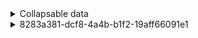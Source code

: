 
<details>
<summary>Collapsable data</summary>

## 6b4c9b13-020f-414d-95c9-45564e7dc107-data
```pdf-annot-data
entry_type: file_header 
file_uuid4: 6b4c9b13-020f-414d-95c9-45564e7dc107 
filename: /config/workspace/groq_test/out_link.pdf 
DOI: poop 
```


## c7d880f1-984f-413b-af6f-1a22abbaa385-data

[Link to md](#c7d880f1-984f-413b-af6f-1a22abbaa385-md)
```pdf-annot-data
entry_type: highlight 
annot_uuid4: c7d880f1-984f-413b-af6f-1a22abbaa385 
highlighted_text: AQP4-IgG is highly specific for NMOSD diagnosis at any titer. In contrast, caution is needed with low-titer myelin-oligodendrocyte glycoprotein-IgG (MOG-IgG), which can be encountered with other diseases. 
annotation_text: Historically some cases diagnosed AQP4 neg NMOSD with might have been MOGAD since there is a clinical overlap. However #MOGAD can have a more varying radiological apperance. 
rect: Rect(47.5974006652832, 320.12200927734375, 365.697998046875, 345.281005859375) 
```


## 7acf87e8-cfe7-4d1f-b78d-2c9ae7b6a0a9-data

[Link to md](#7acf87e8-cfe7-4d1f-b78d-2c9ae7b6a0a9-md)
```pdf-annot-data
entry_type: highlight 
annot_uuid4: 7acf87e8-cfe7-4d1f-b78d-2c9ae7b6a0a9 
highlighted_text: Similar to most autoimmune disorders, the first step of the pathophysiological cascade is represented by an unknown mechanism of loss of self-tolerance, which oc- curs in the periphery. B cells differentiate into antibody-producing plasmablasts that secrete the pathological autoantibodies that eventually enter the CNS.13,14 Antibody production and entry into the CNS may be facilitated by high levels of a proinflamma- tory cytokine called interleukin-6 (IL-6), which increases blood–brain barrier perme- ability and promotes differentiation of B cells into plasmablasts to enhance antibody-production.15 Alternatively, CNS regions free of the blood–brain barrier, such as the area postrema, may be another route of entry, especially in AQP41N- MOSD. However, intrathecal MOG-IgG production is reported in MOGAD but not AQP41NMOSD.16–20 
annotation_text: B-cells diferentiate into plasmablasts and produce andibodies. Entry to CNS probably mediated by IL-6. Intrathecal Antibody production is seen in MOGAD but nor AQP4+NMOSD. #I-S #P-PH 
rect: Rect(51.063499450683594, 418.7070007324219, 395.3659973144531, 535.343994140625) 
```


## e9506e65-e55e-4eac-97e6-a1069e4dd4e6-data

[Link to md](#e9506e65-e55e-4eac-97e6-a1069e4dd4e6-md)
```pdf-annot-data
entry_type: highlight 
annot_uuid4: e9506e65-e55e-4eac-97e6-a1069e4dd4e6 
highlighted_text: ease course, supporting a separate pathophysiology for each. There are also impor- tant differences in demographic, clinical, radiologic, and pathologic features that resulted in the need for separate criteria for MOGAD from NMOSD. This ultimately led to the publication of separate diagnostic criteria for MOGAD in 2023 to capture these patients and no longer label them as seronegative NMOSD.1 
annotation_text: However MOGAD can have a more varying radiological apperance. The diseaseas are different in pathophysiology and more. 
rect: Rect(50.529598236083984, 219.99899291992188, 395.34698486328125, 272.406005859375) 
```


## f49a1736-60f2-4660-a20b-aa5274ff3b89-data

[Link to md](#f49a1736-60f2-4660-a20b-aa5274ff3b89-md)
```pdf-annot-data
entry_type: highlight 
annot_uuid4: f49a1736-60f2-4660-a20b-aa5274ff3b89 
highlighted_text: Biomarkers of these diseases are antibodies targeting the aquaporin-4 (AQP4) wa- ter channel on the astrocyte end-feet in AQP41NMOSD3 and myelin-oligodendrocyte glycoprotein (MOG) on the outermost myelin sheath layer in MOGAD.4 
annotation_text: #AQP4 on foot of astrocyte #MOGAD on outermost layer of myelin #P-PH  
rect: Rect(53.1974983215332, 77.530029296875, 395.3529968261719, 106.21600341796875) 
```


## 34557f85-e4d0-47ce-995b-fa5e8f88f4d0-data

[Link to md](#34557f85-e4d0-47ce-995b-fa5e8f88f4d0-md)
```pdf-annot-data
entry_type: highlight 
annot_uuid4: 34557f85-e4d0-47ce-995b-fa5e8f88f4d0 
highlighted_text: reach the CNS. AQP4-IgGs bind to the water channel on astrocytes at the blood–brain barrier.3 The binding between the antibody and its target activates the classical pathway of the complement cascade, with primary damage to the astrocytes through the formation of the membrane attack complex and antibody-dependent cellular cytotoxicity.13 Meanwhile, secondary products of complement activation, such as the C5a anaphylatoxin, act as a chemoattractant for granulocytes, which are locally 
annotation_text: #I-S #P-PH 
rect: Rect(53.710601806640625, 550.177978515625, 395.36199951171875, 609.7587890625) 
```


## f246bf72-3e81-4744-b62a-9eea73b17872-data

[Link to md](#f246bf72-3e81-4744-b62a-9eea73b17872-md)
```pdf-annot-data
entry_type: highlight 
annot_uuid4: f246bf72-3e81-4744-b62a-9eea73b17872 
highlighted_text: patients with an NMOSD phenotype were negative 
annotation_text: 
rect: Rect(111.84300231933594, 151.53799438476562, 247.58200073242188, 161.05499267578125) 
```


## 5f6d1830-85d8-45e9-a9fc-e90dc2c8b97f-data

[Link to md](#5f6d1830-85d8-45e9-a9fc-e90dc2c8b97f-md)
```pdf-annot-data
entry_type: highlight 
annot_uuid4: 5f6d1830-85d8-45e9-a9fc-e90dc2c8b97f 
highlighted_text: AQP41NMOSD and MOGAD are rare disorders. The estimated annual incidence of AQP41NMOSD is 0.4 to 7.3/million people6,7; it is largely unknown in MOGAD, although a few European studies estimated it at 1.6 to 3.4/million people.8,9 AQP41N- MOSD mainly affects middle-aged women (40–60 years, 9:1 female to male ratio)6,7 with a predilection for Afro-Caribbean or Asian individuals.6,7 MOGAD incidence has a biphasic behavior, with a peak of incidence in children (reported up to 3 times higher)9 and later in young adults (20–30 years).10–12 No clear sex preference or high-risk ethnicities have been identified in MOGAD thus far. 
annotation_text: Unusual diseases. #Demographics #NMOSD Mainly in adult females (more afro and asian). #MOGAD in children or young adults. 
rect: Rect(51.796600341796875, 302.94000244140625, 395.8909912109375, 388.375) 
```


## a43b27ac-a15d-42d3-a6f7-1cbdeb3c9c2f-data

[Link to md](#a43b27ac-a15d-42d3-a6f7-1cbdeb3c9c2f-md)
```pdf-annot-data
entry_type: highlight 
annot_uuid4: a43b27ac-a15d-42d3-a6f7-1cbdeb3c9c2f 
highlighted_text: than healthy individuals.27 However, complement activation seems less effective with MOG-IgG than AQP4-IgG, possibly because most patients have bivalent binding MOG-IgG, which are known to be less effective in complement activation.28 In addition, MOG-IgGs were able to induce demyelination also by activating the neonatal Fc- receptor pathway, which enhanced the activation and tissue infiltration by T cells in an- imal models.29 The involvement of CD41 T cells represents one of the main differences with MS, where CD81 T cells are usually predominant on pathology samples.22 Cytokine profiling is similar in AQP41NMOSD and MOGAD but different to MS, showing upregulation of T helper 17-related and some T helper 1-related molecules.30 Differences and similarities in AQP41NMOSD and MOGAD pathophysiology are summarized in Table 1 and graphically shown in Fig. 1. 
annotation_text: #I-S #P-PH  
rect: Rect(34.063499450683594, 274.8210144042969, 378.27099609375, 392.343994140625) 
```


## a49ff694-a6e1-4c80-a814-13de3c521076-data

[Link to md](#a49ff694-a6e1-4c80-a814-13de3c521076-md)
```pdf-annot-data
entry_type: highlight 
annot_uuid4: a49ff694-a6e1-4c80-a814-13de3c521076 
highlighted_text: ened by eye movements, and dyschromatopsia. At disease onset, it is the most common presentation in adult MOGAD (50%–65%)14 and relatively com- mon in AQP41NMOSD (35%).31 It can occur in isolation, in association with myelitis, or in the context of acute disseminated encephalomyelitis (ADEM).1,2 In contrast to MS, bilateral simultaneous involvement of the optic nerves is com- mon in both AQP41NMOSD (17%–82%)32,33 and MOGAD (50%–84%).33,34 Vi- sual loss at nadir is usually severe with a median visual acuity of hand movement in AQP41NMOSD and between hand movements and count fingers in MOGAD.35,36 Clues suggesting a diagnosis of MOGAD may be the presence of eye pain before the onset of visual loss (often mistaken for headache, especially in children)37 and evidence of optic disc edema at fundoscopy (86%–90%)11,36 that is often moderate to severe and sometimes accompanied by peripapillary hemorrhages.36 At follow-up, recovery is usually complete or almost complete 
annotation_text: #APQ4 and #MOGAD can have bilateral #ON as opposed to #MS . MOGAD shows better #recovery than AQP4 after optic neuritis and #LETM  
rect: Rect(55.695499420166016, 473.47198486328125, 379.2349853515625, 611.7996826171875) 
```


## 1481cbd7-4fcd-4cd9-addb-b0d5a3963c91-data

[Link to md](#1481cbd7-4fcd-4cd9-addb-b0d5a3963c91-md)
```pdf-annot-data
entry_type: highlight 
annot_uuid4: 1481cbd7-4fcd-4cd9-addb-b0d5a3963c91 
highlighted_text: According to the most recent hypothesis, in the CNS the binding between MOG-IgG and myelin may lead to increased local production of IL-6 and B-cell activating factor (BAFF), with recruitment of CD41 T cells and macrophages that will ultimately damage neurons and oligodendrocytes.14 Complement may also contribute to MOGAD patho- physiology, as supported by preclinical models,25 evidence of complement deposition with antibody-dependent cellular phagocytosis on pathology samples22,23,26 and higher activation of both the classic and alternative complement pathways in patients than healthy individuals.27 However, complement activation seems less effective with 
annotation_text: #I-S #P-PH  
rect: Rect(32.529598236083984, 198.114990234375, 377.8429870605469, 283.406005859375) 
```


## 439f39f2-1213-43cd-b1ea-4f0a08c9ed9a-data

[Link to md](#439f39f2-1213-43cd-b1ea-4f0a08c9ed9a-md)
```pdf-annot-data
entry_type: highlight 
annot_uuid4: 439f39f2-1213-43cd-b1ea-4f0a08c9ed9a 
highlighted_text: Table 1 Differences and similarities in AQP4DNMOSD and MOGAD pathophysiology 
annotation_text: #table-title #I-S #P-PH  
rect: Rect(60.364498138427734, 57.5159912109375, 334.35198974609375, 75.15997314453125) 
```


## 8283a381-dcf8-4a4b-b1f2-19aff66091e1-data

[Link to md](#8283a381-dcf8-4a4b-b1f2-19aff66091e1-md)
```pdf-annot-data
entry_type: rectangle 
annot_uuid4: 8283a381-dcf8-4a4b-b1f2-19aff66091e1 
img_filename: out_link-img1.jpeg 
annotation_text: Table 1 Differences and similarities in AQP4DNMOSD and MOGAD pathophysiology #table-sq #I-S #P-PH 
highlighted_text: Table 1 Differences and similarities in AQP4DNMOSD and MOGAD pathophysiology AQP4DNMOSD MOGAD Targets Antigen AQP4 MOG Cell Astrocyte Oligodendrocyte Site of antibody production Periphery Yes Yes CNS No Yes Cytokines IL-6 Yes Yes IL-10 Yes Yes IL-17a Yes Yes G-CSF Yes Yes TNF-alfa Yes Yes BAFF/APRIL Yes Yes Effectors of damage Complement Yes Yes, but less prominent Cell infiltrates Granulocytes CD41T cells, macrophages/microglia Outcomes Neuronal loss Yes Yes, but less severe Astrocytic damage Yes No Oligodendrocyte damage Not prominent Yes Demyelination Yes Yes Damage Biomarkers Neurofilament light chain High (during attacks) High (during attacks) GFAP High Normal Myelin basic protein Normal High Abbreviations: APRIL, a proliferation-inducing ligand; AQP4, aquaporin-4; AQP41NMOSD, aquaporin-4-IgG positive neuromyelitis optica spectrum disorder; BAFF, B-cell activating factor; CD4, cluster of differentiation 4; G-CSF, granulocytes colony-stimulating factor; GFAP, glial fibrillary acidic protein; IL, interleukin; MOG, myelin oligodendrocyte glycoprotein; MOGAD, myelin oligo- dendrocyte glycoprotein antibody-associated disease; TNF-alfa, tumor necrosis factor-alfa. 
rect: Rect(50.47809982299805, 49.9530029296875, 405.6969909667969, 470.07598876953125) 
```


## 0be44945-06e3-4e59-9129-57e7043a5b36-data

[Link to md](#0be44945-06e3-4e59-9129-57e7043a5b36-md)
```pdf-annot-data
entry_type: highlight 
annot_uuid4: 0be44945-06e3-4e59-9129-57e7043a5b36 
highlighted_text: Yes, but less prominent 
annotation_text: Both classic and alternative pathway are triggered in MOGAD including Neonatal Fc but activation is less effective because of double binding antibodies #I-S #P-PH 
rect: Rect(258.9960021972656, 261.6400146484375, 344.4800109863281, 269.9049987792969) 
```


## fdb650ce-e406-4dd6-83fa-18d036ed6573-data

[Link to md](#fdb650ce-e406-4dd6-83fa-18d036ed6573-md)
```pdf-annot-data
entry_type: highlight 
annot_uuid4: fdb650ce-e406-4dd6-83fa-18d036ed6573 
highlighted_text: Fig. 1. AQP4DNMOSD and MOGAD pathogenesis. AQP41NMOSD: 1. IL-6 promotes the dif- ferentiation of B cells into AQP4-IgG secreting plasmablasts; 2. AQP4-IgGs reach the blood stream and cross the blood–brain barrier; 3. AQP4-IgGs bind to AQP4 on astrocytes and acti- vate the complement cascade through the classical pathway leading to astrocyte damage; 4. The release of anaphylatoxins after complement activation recruit granulocytes, which will ultimately damage neurons and eventually, although not primarily, oligodendrocytes (5). MOGAD: 1. IL-6 promotes the differentiation of B cells into MOG-IgG secreting plasmablasts; 2. MOG-IgGs reach the blood stream and cross the blood–brain barrier but recent evidence suggest they might also be produced intrathecally; 3. MOG-IgGs bind to MOG on oligoden- drocytes and activate the complement cascade through the classical pathway leading to oly- godendrocyte damage; 4. Local inflammation recruits T cells and monocytes/macrophages; and 5. MOG-IgGs recycling in the blood stream seems to contribute to the persistence of the mechanism of damage. Figure created with Biorender.com. Abbreviations: AQP4, 
annotation_text: Figure 1 pathogenesis of AQP4 NMOSD and MOGAD #Gobitar #P-PH #MOGAD #AQP4  #Figure-title #Figure-text #I-S  
rect: Rect(35.65620040893555, 270.1719970703125, 377.77099609375, 396.17901611328125) 
```


## 3a0f4040-7d54-448e-8209-183d622b5c5a-data

[Link to md](#3a0f4040-7d54-448e-8209-183d622b5c5a-md)
```pdf-annot-data
entry_type: rectangle 
annot_uuid4: 3a0f4040-7d54-448e-8209-183d622b5c5a 
img_filename: out_link-img2.jpeg 
annotation_text: Figure 1 #Figure-sq #I-S #P-PH  
highlighted_text: Fig. 1. AQP4DNMOSD and MOGAD pathogenesis. AQP41NMOSD: 1. IL-6 promotes the dif- ferentiation of B cells into AQP4-IgG secreting plasmablasts; 2. AQP4-IgGs reach the blood stream and cross the blood–brain barrier; 3. AQP4-IgGs bind to AQP4 on astrocytes and acti- vate the complement cascade through the classical pathway leading to astrocyte damage; 4. The release of anaphylatoxins after complement activation recruit granulocytes, which will ultimately damage neurons and eventually, although not primarily, oligodendrocytes (5). MOGAD: 1. IL-6 promotes the differentiation of B cells into MOG-IgG secreting plasmablasts; 2. MOG-IgGs reach the blood stream and cross the blood–brain barrier but recent evidence suggest they might also be produced intrathecally; 3. MOG-IgGs bind to MOG on oligoden- drocytes and activate the complement cascade through the classical pathway leading to oly- godendrocyte damage; 4. Local inflammation recruits T cells and monocytes/macrophages; and 5. MOG-IgGs recycling in the blood stream seems to contribute to the persistence of the mechanism of damage. Figure created with Biorender.com. Abbreviations: AQP4, aquaporin-4; AQP41NMOSD, aquaporin-4-IgG positive neuromyelitis optica spectrum disor- der; IL-6, interleukin-6; MOG, myelin oligodendrocyte glycoprotein; MOGAD, myelin oligo- dendrocyte glycoprotein antibody-associated disease. 
rect: Rect(36.813899993896484, 49.69000244140625, 381.5220031738281, 429.87200927734375) 
```


## c9fc3442-853e-4c07-9d05-d5c9e4c1186e-data

[Link to md](#c9fc3442-853e-4c07-9d05-d5c9e4c1186e-md)
```pdf-annot-data
entry_type: highlight 
annot_uuid4: c9fc3442-853e-4c07-9d05-d5c9e4c1186e 
highlighted_text: AQP41NMOSD, the area postrema syndrome, characterized by intractable vomiting or hiccups for days to several weeks, is the most frequent manifestation of brainstem involvement (16%–60% of patients).1,44 It is usually associated with 
annotation_text: 
rect: Rect(73.57759857177734, 115.90997314453125, 395.2969970703125, 144.61300659179688) 
```


## 2e718951-67c5-4e33-8e4d-567e27f51e0e-data

[Link to md](#2e718951-67c5-4e33-8e4d-567e27f51e0e-md)
```pdf-annot-data
entry_type: highlight 
annot_uuid4: 2e718951-67c5-4e33-8e4d-567e27f51e0e 
highlighted_text: sented by ataxia (45%) or diplopia (26%).44 Attacks of isolated facial numbness and diplopia and trigeminal neuralgia are all much more common in MS than AQP41NMOSD or MOGAD. 
annotation_text: 
rect: Rect(73.52629852294922, 181.67401123046875, 395.3479919433594, 210.5150146484375) 
```


## 6b089e66-5872-4d4c-ae4b-8f2da498631b-data

[Link to md](#6b089e66-5872-4d4c-ae4b-8f2da498631b-md)
```pdf-annot-data
entry_type: highlight 
annot_uuid4: 6b089e66-5872-4d4c-ae4b-8f2da498631b 
highlighted_text: vere in both AQP41NMOSD and MOGAD. In both cases long-segments of inflammation (ie, T2-hyperintensity or gadolinium enhancement involving more than half the distance from the orbit to the chiasm) are common.1,2,57 However, 
annotation_text: Long-segment bilateral optic neurits #ddx-MOGAD-NMO-MS 
rect: Rect(73.57849884033203, 583.0588989257812, 395.3590087890625, 611.7619018554688) 
```


## e81cfc9e-0e4d-4063-be13-6b90a9000707-data

[Link to md](#e81cfc9e-0e4d-4063-be13-6b90a9000707-md)
```pdf-annot-data
entry_type: highlight 
annot_uuid4: e81cfc9e-0e4d-4063-be13-6b90a9000707 
highlighted_text: Finally, patients with MOGAD may present with cerebral cortical encephalitis, a recently described phenotype characterized by clinical manifestations (ie, head- ache [79%], seizures [68%], encephalopathy [63%], and fever [42%])54 and typical T2-FLAIR cortical hyperintensity with corresponding leptomeningeal or cortical gadolinium enhancement.54,55 It is observed in almost 7% of all patients but is more common in children (13.5%) than in adults (3.6%).54 Cerebral cortical encephalitis often precedes other short-term MOGAD attacks. Radiological ab- normalities resolve in more than 90% of patients54 and can occasionally improve without acute immunotherapy.56 Major MRI Features 
annotation_text: 14% of children and 4% of adults show #FLAMES, cerebral cortical encephalitis, #ddx-MOGAD-NMO-MS for PRES. Causing siezures, headache and fever Leptomeningeal enhancement 
rect: Rect(53.11709976196289, 389.9070129394531, 395.36199951171875, 503.406005859375) 
```


## 814700fa-dd1c-4648-a7e6-720c93baf804-data

[Link to md](#814700fa-dd1c-4648-a7e6-720c93baf804-md)
```pdf-annot-data
entry_type: highlight 
annot_uuid4: 814700fa-dd1c-4648-a7e6-720c93baf804 
highlighted_text: In MOGAD, ADEM represents the most common presenting manifestation in pediatric patients (20%–60%), especially in those aged younger than 12 years.2,14 It is defined by the concomitant presence of polyfocal CNS symptoms, unex- plained encephalopathy, and large poorly demarcated lesions in the gray and white matter at MRI.50 Severe encephalopathy or status epilepticus can lead to inability to protect the airway and the need for mechanical ventilation.41 Despite the potential severity of the acute phase, recovery is usually good although def- icits in cognition have been reported.51–53 
annotation_text: In #MOGAD #ADEM in white and grey matter is the most common manifestation especially in younger patients. #Recovery is usually good with exceptions 
rect: Rect(70.67630004882812, 302.2030029296875, 395.90301513671875, 385.70599365234375) 
```


## 2a801a37-5aa4-4f79-bc6d-1e9083d0380d-data

[Link to md](#2a801a37-5aa4-4f79-bc6d-1e9083d0380d-md)
```pdf-annot-data
entry_type: highlight 
annot_uuid4: 2a801a37-5aa4-4f79-bc6d-1e9083d0380d 
highlighted_text: Approximately 3% of patients with AQP41NMOSD may present with symptoms of diencephalic involvement (eg, narcolepsy, inappropriate antidiuretic hormone secretion syndrome, hyperphagia, thermic homeostasis dysregulation, and dysfunction of the hypothalamus–hypophysis axis).46,47 Other cerebral manifes- tations, including encephalopathy, ADEM, posterior-reversible encephalopathy, and seizures have been reported as well but are rare.48,49 
annotation_text: #AQP4 #Klinik very seldom show diencephalic or hypothalamic pituitary axis symptoms are rare (3%). Kramper, encefalopathy are rare.  
rect: Rect(70.6614990234375, 236.43899536132812, 395.3760070800781, 298.06201171875) 
```


## ab652870-db42-4102-99b3-40997d8e93b7-data

[Link to md](#ab652870-db42-4102-99b3-40997d8e93b7-md)
```pdf-annot-data
entry_type: highlight 
annot_uuid4: ab652870-db42-4102-99b3-40997d8e93b7 
highlighted_text: spinal cord lesion.45 In MOGAD, brainstem or cerebellar symptoms usually occur in the context of polyfocal cerebral involvement or ADEM, and are mainly repre- sented by ataxia (45%) or diplopia (26%).44 Attacks of isolated facial numbness 
annotation_text: 
rect: Rect(73.26969909667969, 159.7340087890625, 395.3479919433594, 188.4739990234375) 
```


## 36f9c355-2d63-4a25-bd31-54c8631ad338-data

[Link to md](#36f9c355-2d63-4a25-bd31-54c8631ad338-md)
```pdf-annot-data
entry_type: highlight 
annot_uuid4: 36f9c355-2d63-4a25-bd31-54c8631ad338 
highlighted_text: frequently with MOGAD optic neuritis.58 Enhancement of the optic nerve sheath (perioptic enhancement/optic perineuritis) and extension to the orbital fat can also be observed in 50% of MOGAD-related optic neuritis36 and may help discriminate from MS.59 In both disorders asymptomatic enhancement may be 
annotation_text: #ddx-MOGAD-NMO-MS 
rect: Rect(55.70949935913086, 110.4110107421875, 377.7650146484375, 150.09100341796875) 
```


## b302ec9d-07ea-4c03-8baf-9621994aa047-data

[Link to md](#b302ec9d-07ea-4c03-8baf-9621994aa047-md)
```pdf-annot-data
entry_type: highlight 
annot_uuid4: b302ec9d-07ea-4c03-8baf-9621994aa047 
highlighted_text: Approximately 85% of patients with AQP41NMOSD and 70% of patients with MOGAD with acute myelitis demonstrate longitudinally extensive spinal cord T2-lesions,39 which by definition extend over at least 3 vertebral segments on 
annotation_text: longitudinaly extensive >3 vertebra in 85% AQP4 och 70% MOGAD #LETM 
rect: Rect(53.529598236083984, 241.93899536132812, 377.76800537109375, 272.406005859375) 
```


## d8984d0f-812e-4c3b-890e-b8a57e5ac821-data

[Link to md](#d8984d0f-812e-4c3b-890e-b8a57e5ac821-md)
```pdf-annot-data
entry_type: highlight 
annot_uuid4: d8984d0f-812e-4c3b-890e-b8a57e5ac821 
highlighted_text: times with optic nerve head swelling visible on MRI)2 and are commonly posteri- orly located involving the chiasm and the optic tracts in AQP41NMOSD.1,33 
annotation_text: #ddx-MOGAD-NMO-MS  
rect: Rect(56.00210189819336, 66.5880126953125, 377.7619934082031, 84.29302978515625) 
```


## 1b454f04-e84f-465d-9874-f16ef7ba5c73-data

[Link to md](#1b454f04-e84f-465d-9874-f16ef7ba5c73-md)
```pdf-annot-data
entry_type: highlight 
annot_uuid4: 1b454f04-e84f-465d-9874-f16ef7ba5c73 
highlighted_text: the anterior portion of the optic nerves in MOGAD (some- 
annotation_text: 
rect: Rect(161.22300720214844, 52.89202880859375, 348.7090148925781, 62.40997314453125) 
```


## 96c9b244-ce51-4205-b543-915be6f0cda0-data

[Link to md](#96c9b244-ce51-4205-b543-915be6f0cda0-md)
```pdf-annot-data
entry_type: highlight 
annot_uuid4: 96c9b244-ce51-4205-b543-915be6f0cda0 
highlighted_text: mation.60,61 Chronic atrophy of the optic nerve or optic disc occurs in 12% to 83% of AQP41NMOSD,57,62 and can be clinically observed in MOGAD. Exam- 
annotation_text: 
rect: Rect(56.00279998779297, 176.17498779296875, 377.7340087890625, 193.8800048828125) 
```


## b63eccc8-7093-4b80-ba6e-e09c8f599e0b-data

[Link to md](#b63eccc8-7093-4b80-ba6e-e09c8f599e0b-md)
```pdf-annot-data
entry_type: highlight 
annot_uuid4: b63eccc8-7093-4b80-ba6e-e09c8f599e0b 
highlighted_text: discriminate from MS.59 In both disorders asymptomatic enhancement may be observed at the site of prior optic neuritis in approximately 20% of patients, 
annotation_text: #residual #Gd #MOGAD #NMO #ON 
rect: Rect(56.00239944458008, 140.54000854492188, 378.9590148925781, 161.05499267578125) 
```


## 1b0e1eec-49a2-4eea-8621-af8f985ba8bd-data

[Link to md](#1b0e1eec-49a2-4eea-8621-af8f985ba8bd-md)
```pdf-annot-data
entry_type: highlight 
annot_uuid4: 1b0e1eec-49a2-4eea-8621-af8f985ba8bd 
highlighted_text: sagittal T2-weighted images.2,46 By contrast, longitudinally-extensive lesions in MS myelitis occur in less than 1%, although occasionally coalescence of multiple short lesions can artifactually appear longitudinally-extensive, and hazy longitu- dinally-extensive T2-hyperintensity can be sometimes encountered in chronic MS .64 T2-lesions are more likely to be solitary in AQP41NMOSD and multiple MOGAD.39 
annotation_text: ovanligt med #LETM hos MS även om lesioner kan konfluera eller utsträckta signalförändringar kan ses #ddx-MOGAD-NMO-MS 
rect: Rect(71.79660034179688, 396.3699951171875, 395.3630065917969, 448.375) 
```


## 7748b7bc-ce2c-454a-9236-8431ef5a2472-data

[Link to md](#7748b7bc-ce2c-454a-9236-8431ef5a2472-md)
```pdf-annot-data
entry_type: highlight 
annot_uuid4: 7748b7bc-ce2c-454a-9236-8431ef5a2472 
highlighted_text: fashion (H-sign) is more frequent in MOGAD than AQP41NMOSD.39 Marked central canal T2-hyperintensity may occur with AQP41NMOSD and MOGAD but is rare in MS and this signal change usually resolves in follow-up.70 It may reflect a potential 
annotation_text: Centralkanalen kan vidgas eller visa signalförändringar i MOGAD och AQP4 men inte MS #ddx-MOGAD-NMO-MS #LETM 
rect: Rect(51.796600341796875, 544.3389892578125, 395.364990234375, 574.375) 
```


## 3260db16-4317-4344-80e4-cdfc016ffd82-data

[Link to md](#3260db16-4317-4344-80e4-cdfc016ffd82-md)
```pdf-annot-data
entry_type: highlight 
annot_uuid4: 3260db16-4317-4344-80e4-cdfc016ffd82 
highlighted_text: MS .64 T2-lesions are more likely to be solitary in AQP41NMOSD and multiple in MOGAD.39 Acute gadolinium enhancement (elongated ring-like, patchy) is almost invariably present in AQP41NMOSD but less frequent and more faint in MOGAD39,65,66; leptomeningeal enhancement can be observed in both dis- eases.65,67 To note, around 10% of acute myelitis in MOGAD initially have a normal MRI, which will usually reveal spinal cord abnormalities after a median delay of 6 days.68 
annotation_text: AQP4 myelit oftare multifokal, oftare och tydligare kontrastuppladdande än MOGAD. Båda kan ha leptomeningeal uppladdning. Myelit hos MOGAD kan dyka upp med delay. #ddx-MOGAD-NMO-MS #LETM 
rect: Rect(71.52960205078125, 440.1940002441406, 395.364013671875, 514.406005859375) 
```


## 3f2a7e31-e379-43a2-b844-4cd35de693d6-data

[Link to md](#3f2a7e31-e379-43a2-b844-4cd35de693d6-md)
```pdf-annot-data
entry_type: highlight 
annot_uuid4: 3f2a7e31-e379-43a2-b844-4cd35de693d6 
highlighted_text: matter,2,69 although T2-hyperintensity restricted to the gray matter in an H-shaped fashion (H-sign) is more frequent in MOGAD than AQP41NMOSD.39 Marked central 
annotation_text: Både AQP4 och MOGAD har ofta centrala lesioner men att det håller sig till grå eller är H-format är vanligare i MOGAD #LETM #Pattern #ddx-MOGAD-NMO-MS 
rect: Rect(50.796600341796875, 533.3399658203125, 395.2900085449219, 552.375) 
```


## fb0dd0ce-c7fb-4021-9739-d3db6e307ff3-data

[Link to md](#fb0dd0ce-c7fb-4021-9739-d3db6e307ff3-md)
```pdf-annot-data
entry_type: highlight 
annot_uuid4: fb0dd0ce-c7fb-4021-9739-d3db6e307ff3 
highlighted_text: Fig. 3. Optic neuritis in patients with MOGAD, AQP4DNMOSD, and MS. 
annotation_text: #Figure-title Figure 3 
rect: Rect(53.25149917602539, 266.9490051269531, 335.9389953613281, 275.7640075683594) 
```


## 8ff693ee-6cf5-4538-879f-1bcd98c71f51-data

[Link to md](#8ff693ee-6cf5-4538-879f-1bcd98c71f51-md)
```pdf-annot-data
entry_type: rectangle 
annot_uuid4: 8ff693ee-6cf5-4538-879f-1bcd98c71f51 
img_filename: out_link-img3.jpeg 
annotation_text: Fig. 3. Optic neuritis in patients with MOGAD, AQP4, and MS. #ddx-MOGAD-NMO-MS #Figure-sq 
highlighted_text: Fig. 3. Optic neuritis in patients with MOGAD, AQP4DNMOSD, and MS. Top row shows schematic representation of the optic nerve during the acute phase, while follow-up imag- ing is displayed in the bottom row. All images are shown in axial view. MOGAD: Bilateral anterior optic neuritis with accompanying optic disc edema extending more than 50% of optic nerve length bilaterally with optic nerve sheaths and perioptic fat involvement (A) and minimal residual optic nerve atrophy (B). AQP41NMOSD: Bilateral optic neuritis involving the chiasm (C) with residual atrophy (D). MS: Unilateral short right optic neuritis (E) with residual focal atrophy (F). (Used with permission of Mayo Foundation for Medical Education and Research, all rights reserved.) Abbreviations: AQP41NMOSD, aquaporin-4- IgG positive neuromyelitis optica spectrum disorder; Gd, postcontrast T1-weighted images; MOGAD, myelin oligodendrocyte glycoprotein antibody-associated disease; MS, multiple sclerosis. 
rect: Rect(47.58760070800781, 44.96002197265625, 409.3760070800781, 387.5660095214844) 
```


## 61f426e4-68e5-45fb-a4f0-a8b57144aa51-data

[Link to md](#61f426e4-68e5-45fb-a4f0-a8b57144aa51-md)
```pdf-annot-data
entry_type: highlight 
annot_uuid4: 61f426e4-68e5-45fb-a4f0-a8b57144aa51 
highlighted_text: Other than the ependymal enhancement, also cloud-like, nodular, and leptomenin- geal enhancement were considered typical of AQP41NMOSD. However, more recent investigations suggest that cloud-like and nodular enhancement may be encountered with a similar frequency also in MOGAD and MS,78,81 whereas the leptomeningeal enhancement is much more common in MOGAD (46% of cerebral attacks) and can actually help discriminate from AQP41NMOSD (7%) and MS (4%).78 Persistent enhancement over 3 months is rare in all these disorders.78 
annotation_text: #cloud like and #nodular uppladdning ses i alla tre. Leptomeningeal enhancement vanligare i MOGAD 46% vs 7% i AQP4 och 4% i mS #REF #study (vilket uppladdningsmönster menar de?) e det foci? #GD  
rect: Rect(34.063499450683594, 504.93701171875, 377.77398681640625, 577.3438110351562) 
```


## 8ee86e38-49e1-4d25-bebe-7e2a109a5297-data

[Link to md](#8ee86e38-49e1-4d25-bebe-7e2a109a5297-md)
```pdf-annot-data
entry_type: highlight 
annot_uuid4: 8ee86e38-49e1-4d25-bebe-7e2a109a5297 
highlighted_text: The severity of chronic atrophy is proportional to the number of myelitis in AQP41N- MOSD and MOGAD,74 is mainly lesional rather than diffuse, and long segments of at- rophy can be a clue to AQP41NMOSD diagnosis.38,69 
annotation_text: Vanligare i AQP4 eller ses även i MOGAD frekvent? 
rect: Rect(33.796600341796875, 88.52801513671875, 377.78900146484375, 118.375) 
```


## 5501f692-795f-439b-92c2-be8492feed60-data

[Link to md](#5501f692-795f-439b-92c2-be8492feed60-md)
```pdf-annot-data
entry_type: highlight 
annot_uuid4: 5501f692-795f-439b-92c2-be8492feed60 
highlighted_text: Brain imaging: Brain lesions are observed in up to 80% of patients with AQP41N- MOSD.75 MRI findings have been extensively analyzed and classified in 2015, with the definition of typical and nonspecific lesions.46 Typical lesions are usually observed at periependymal level,46 following regions of high AQP4 expression.76 Among them, periependymal lesions along the lateral ventricles are the most common (12%– 40%),46 especially in the course of cerebral attacks.77 Corresponding pencil-thin linear ependymal enhancement is typical of AQP41NMOSD and is neither found in MOGAD nor found in MS.78 
annotation_text: signalförändringar nära ependym (vanligast vid sidoventriklar) är typiskt för NMOSD.  ptencil thin periependymal linjär uppladdning ses bara på #AQP4 #pattern #Gd #ddx-MOGAD-NMO-MS 
rect: Rect(34.063499450683594, 143.29299926757812, 377.7969970703125, 226.343994140625) 
```


## eb5951af-46e7-4477-ab4c-53873b0b42e6-data

[Link to md](#eb5951af-46e7-4477-ab4c-53873b0b42e6-md)
```pdf-annot-data
entry_type: highlight 
annot_uuid4: eb5951af-46e7-4477-ab4c-53873b0b42e6 
highlighted_text: During the acute phase, lesions may demonstrate typical patterns of heterogeneous appearance (marbled pattern) or homogeneous involvement of the splenium (arch bridge pattern), which may help diagnosis.46 Of note, callosal lesions can also be 
annotation_text: marbled pattern (inhomogen lesion), arch bridge pattern (splenium) #study typiska utseenden för #AQP4 #pattern 
rect: Rect(32.529598236083984, 230.99700927734375, 377.7380065917969, 261.406005859375) 
```


## 660b770d-a531-47bf-844b-a605949e51cf-data

[Link to md](#660b770d-a531-47bf-844b-a605949e51cf-md)
```pdf-annot-data
entry_type: highlight 
annot_uuid4: 660b770d-a531-47bf-844b-a605949e51cf 
highlighted_text: observed in patients with MOGAD at a similar frequency but their size rarely exceeds 2.5 cm (11%) and the extracallosal brain involvement is common (55%).77 Callosal le- 
annotation_text: #MOGAD kan också ha splenum lesioner men de är oftast <2.5cm #pattern 
rect: Rect(33.529598236083984, 263.8789978027344, 377.760009765625, 283.406005859375) 
```


## 5d6dc5f2-a3b2-4bdb-985b-3313d4a2fbf7-data

[Link to md](#5d6dc5f2-a3b2-4bdb-985b-3313d4a2fbf7-md)
```pdf-annot-data
entry_type: highlight 
annot_uuid4: 5d6dc5f2-a3b2-4bdb-985b-3313d4a2fbf7 
highlighted_text: of the midbrain) that may be asymptomatic. Diencephalic lesions favor AQP41N- MOSD over MS, although rarely encountered (6% of patients with AQP41NMOSD).75 
annotation_text: Diencefaliska lesioner sägs här tala för AQP4 men de ses ju även på MS (thalamiska lesioner på 7t) #central-grey #BG #ddx-MOGAD-NMO-MS #Jack-Handey 
rect: Rect(33.796600341796875, 351.5260009765625, 381.2030029296875, 370.375) 
```


## 3523542a-2fc1-4573-ae89-716636c8e76b-data

[Link to md](#3523542a-2fc1-4573-ae89-716636c8e76b-md)
```pdf-annot-data
entry_type: highlight 
annot_uuid4: 3523542a-2fc1-4573-ae89-716636c8e76b 
highlighted_text: are also relatively frequent (7%–46% of patients with AQP41NMOSD), and those in the dorsal medulla can involve the area postrema causing the hallmark clinical syn- drome with intractable nausea, vomiting and hiccups.46 Other brain lesions considered 
annotation_text: akvedukt, 4e ventrikel, area postrema #pattern #AQP4 
rect: Rect(33.796600341796875, 384.4079895019531, 377.7929992675781, 414.375) 
```


## 10eae14a-8512-4cd6-9669-9da7a121524a-data

[Link to md](#10eae14a-8512-4cd6-9669-9da7a121524a-md)
```pdf-annot-data
entry_type: highlight 
annot_uuid4: 10eae14a-8512-4cd6-9669-9da7a121524a 
highlighted_text: the evidence of spinal cord lesions with areas of T2-hyperintensity at least equal to the cerebrospinal fluid (brighter spotty lesions), which tend to be more extensive than just an enlarged central canal and are more common in AQP41NMOSD.71–73 
annotation_text: AQP4 myelit kan ha t2 signal som är lika eller högre än CSF #ddx-MOGAD-NMO-MS #LETM 
rect: Rect(33.796600341796875, 55.64599609375, 377.7510070800781, 75.375) 
```


## 9bd3b9f7-380d-4601-bd58-9198a90f0ddb-data

[Link to md](#9bd3b9f7-380d-4601-bd58-9198a90f0ddb-md)
```pdf-annot-data
entry_type: highlight 
annot_uuid4: 9bd3b9f7-380d-4601-bd58-9198a90f0ddb 
highlighted_text: and large hemispheric lesions in the white matter (ie, with maximum transverse diam- eter of >3 cm, often spindle-like or with a radial shape). Similar lesions have also been reported in patients with MOGAD.80 Tumefactive lesions ( 2 cm) are more frequent in MOGAD than AQP41NMOSD (22% vs 5%).81 
annotation_text: #AQP4 (har även setts i MOGAD) kan ha stora radierande signalförändringar i vit substans. #spilled-ink medan tumefaktiva (>2cm) lesioner är vanligare på MOGAD överlag #pattern #ddx-MOGAD-NMO-MS 
rect: Rect(33.529598236083984, 428.23199462890625, 377.7919921875, 469.406005859375) 
```


## fb551fe8-86a5-4de3-811c-b5c3effdfa2a-data

[Link to md](#fb551fe8-86a5-4de3-811c-b5c3effdfa2a-md)
```pdf-annot-data
entry_type: highlight 
annot_uuid4: fb551fe8-86a5-4de3-811c-b5c3effdfa2a 
highlighted_text: Brain lesions in this disease are usually poorly demarcated (fluffy),84 in line with what is observed in patients with ADEM,50 of which conversely 50% test positive for MOG- IgG.85 Transient faint T1-hypointensity can occur in the acute phase of MOGAD but MS.81 
annotation_text: Fluffighet ses i MOGAD lesioner liksom i ADEM. 50% av #ADEM är #MOGAD #pattern #fluffy 
rect: Rect(33.796600341796875, 119.32501220703125, 377.7829895019531, 151.375) 
```


## af4eb90e-64e5-415d-9f36-ae4ab999ddd9-data

[Link to md](#af4eb90e-64e5-415d-9f36-ae4ab999ddd9-md)
```pdf-annot-data
entry_type: highlight 
annot_uuid4: af4eb90e-64e5-415d-9f36-ae4ab999ddd9 
highlighted_text: the peripheral white matter (I, axial view). showing a ring-pattern of enhancement 
annotation_text: ring mönster kan ses även i #MS #S-chord #pattern  
rect: Rect(168.06399536132812, 543.656005859375, 333.9360046386719, 555.3438110351562) 
```


## 141c1a0f-f97f-403f-907b-110623373b22-data

[Link to md](#141c1a0f-f97f-403f-907b-110623373b22-md)
```pdf-annot-data
entry_type: highlight 
annot_uuid4: 141c1a0f-f97f-403f-907b-110623373b22 
highlighted_text: After the acute event, brain T2-lesion resolution is very common in MOGAD (60%– 79%),2,81,92–94 can occasionally be observed in AQP41NMOSD (14%–27%),44,81,93,95 and is very rare in MS (0%–17%).44,81,92,93 Similar findings are observed in the spinal 
annotation_text: lesioner kan gå tillbaka, vanligare i MOGAD än MS #lesion-resolution #ref #study #repair 
rect: Rect(33.529598236083984, 358.66900634765625, 381.4700012207031, 378.406005859375) 
```


## 97777371-e236-4c90-873b-127769f84053-data

[Link to md](#97777371-e236-4c90-873b-127769f84053-md)
```pdf-annot-data
entry_type: highlight 
annot_uuid4: 97777371-e236-4c90-873b-127769f84053 
highlighted_text: and, rarely, leukodystrophy-like patterns.63,82,83 Among all these locations, lesions in the deep gray matter63,82 and large lesions in the middle cerebellar peduncles44 are the most characteristic and more common in MOGAD than in AQP41NMOSD. Diffuse 
annotation_text: bla #ADEM liknande mönster är vanliga vid #MOGAD men det finns en stor variation. Även kortikala, subkortikala och juxtakortikala lesioner ses i MOGAD #kortikal 
rect: Rect(33.330501556396484, 66.5880126953125, 377.7380065917969, 95.31201171875) 
```


## 3ff4d1a7-c75f-4300-9dee-d7d6afef9f89-data

[Link to md](#3ff4d1a7-c75f-4300-9dee-d7d6afef9f89-md)
```pdf-annot-data
entry_type: highlight 
annot_uuid4: 3ff4d1a7-c75f-4300-9dee-d7d6afef9f89 
highlighted_text: the most characteristic and more common in MOGAD than in AQP41NMOSD. Diffuse involvement of the pons and/or adjacent to the fourth ventricle (anterior location) may also favor MOGAD over AQP41NMOSD, although not confirmed in all studies.44,82 (fluffy),84 
annotation_text: Även #MOGAD kan visa lesioner i pons eller vid 4e ventrikel #patterm #BS #4e 
rect: Rect(33.796600341796875, 88.52801513671875, 377.77801513671875, 118.375) 
```


## 1fb5f4c8-1de0-49e4-ace4-7ae6da4d022c-data

[Link to md](#1fb5f4c8-1de0-49e4-ace4-7ae6da4d022c-md)
```pdf-annot-data
entry_type: highlight 
annot_uuid4: 1fb5f4c8-1de0-49e4-ace4-7ae6da4d022c 
highlighted_text: Fig. 5. Myelitis in patients with MOGAD, AQP4DNMOSD, and MS. Top 
annotation_text: #Figure-title Schematisk figur ryggmärgslesioner. #LETM#ddx-MOGAD-NMO-MS 
rect: Rect(52.330501556396484, 457.68798828125, 313.66900634765625, 468.31201171875) 
```


## d17c9351-6274-4394-b6b3-fc22491425fe-data

[Link to md](#d17c9351-6274-4394-b6b3-fc22491425fe-md)
```pdf-annot-data
entry_type: highlight 
annot_uuid4: d17c9351-6274-4394-b6b3-fc22491425fe 
highlighted_text: and another lesion in the conus (A, 
annotation_text: #conus myelit kan tala för #MOGAD #LETM #pattern 
rect: Rect(248.3300018310547, 497.68701171875, 356.6700134277344, 508.31201171875) 
```


## a8107061-accd-408e-ac86-83b9d0453760-data

[Link to md](#a8107061-accd-408e-ac86-83b9d0453760-md)
```pdf-annot-data
entry_type: highlight 
annot_uuid4: a8107061-accd-408e-ac86-83b9d0453760 
highlighted_text: extensive myelitis with a T2-lesion involving with elongated ring enhancement (E). The 
annotation_text: ringuppladdning kan tala för AQP4 #Gd #pattern #ring #LETM 
rect: Rect(206.06399536132812, 556.6561889648438, 337.9360046386719, 568.3438110351562) 
```


## 61b19737-5744-42cf-8946-c85cacea517f-data

[Link to md](#61b19737-5744-42cf-8946-c85cacea517f-md)
```pdf-annot-data
entry_type: rectangle 
annot_uuid4: 61b19737-5744-42cf-8946-c85cacea517f 
img_filename: out_link-img4.jpeg 
annotation_text: #Figure-sq #LETM #ddx-MOGAD-NMO-MS figure 5 
highlighted_text: Fig. 5. Myelitis in patients with MOGAD, AQP4DNMOSD, and MS. Top row shows spinal cord findings during the acute phase (T2-weighted images and postcontrast T1-weighted images), whereas follow-up imaging is displayed in the bottom row (T2-weighted images). MOGAD: Longitudinally extensive myelitis with a linear T2-lesion appearance involving the lower cervical and upper to middle thoracic cord and another lesion in the conus (A, sagittal view). There is associated H-sign with the T2-lesion restricted to gray matter (C, axial view). Minimum linear enhancement and leptomeningeal enhancement of the conus (B, sagittal view). The T2-lesion completely resolved on T2-weighted images at follow-up (J, sagittal view and L, axial view), with no evident atrophy. Gadolinium enhancement resolved (K). AQP41NMOSD: Longitudinally extensive myelitis with a T2-lesion involving the cervical and thoracic cord (D, sagittal view) with elongated ring enhancement (E). The T2-lesion is centrally located in both the gray and the white matter (F, axial view). At follow-up, the lesion is smaller on T2-weighted images (M, sagittal and O, axial view) although still present. Gadolinium enhancement resolved (N). MS: Multiple focal short spinal cord T2-lesions (G, sagittal view) located in the peripheral white matter (I, axial view). One lesion shows 
rect: Rect(54.21310043334961, 48.74200439453125, 402.6409912109375, 613.9702758789062) 
```


## fcfd75f9-65ba-4db3-9a47-a047235d8cf6-data

[Link to md](#fcfd75f9-65ba-4db3-9a47-a047235d8cf6-md)
```pdf-annot-data
entry_type: highlight 
annot_uuid4: fcfd75f9-65ba-4db3-9a47-a047235d8cf6 
highlighted_text: Large reductions and progressive fragmentation is typical in AQP41NMOSD, although complete resolution is rare,92,93,96 and persistence of T2-lesions is the rule in MS.92,93 
annotation_text: AQP4 spinala lesioner går delvis tillbaka medan MS är mer stationär #resolution #repair 
rect: Rect(34.063499450683594, 176.17498779296875, 377.7460021972656, 204.343994140625) 
```


## 3cef3b59-c970-4547-9a5b-c3bdb740b633-data

[Link to md](#3cef3b59-c970-4547-9a5b-c3bdb740b633-md)
```pdf-annot-data
entry_type: highlight 
annot_uuid4: 3cef3b59-c970-4547-9a5b-c3bdb740b633 
highlighted_text: lesions has been commonly used in MS clinical trials as a surrogate end-point.97 In AQP41NMOSD and MOGAD, the frequency of new or enlarging asymptomatic T2- lesions is rare and estimated between 3% and 13%98–101 and between 3% and 14%,100–102 respectively. This has implications for clinical practice because surveil- lance MRIs are generally not recommended in AQP41NMOSD or MOGAD. Moreover, it has implications for upcoming clinical trials in these disorders because this will be a 
annotation_text: i motsats till MS har AQP4 och MOGAD sällan asymptomatiska lesioner vilket gör att upppföljningsradiologi inte rekommenderas normalt  (till skillnad mot MS)  
rect: Rect(33.796600341796875, 263.8789978027344, 377.7850036621094, 316.375) 
```


## ee8a7ed9-c79d-4241-9045-2b16d8f63f5b-data

[Link to md](#ee8a7ed9-c79d-4241-9045-2b16d8f63f5b-md)
```pdf-annot-data
entry_type: highlight 
annot_uuid4: ee8a7ed9-c79d-4241-9045-2b16d8f63f5b 
highlighted_text: (F, arrows) with accompanying fourth ventricle ex vacuo enlargement. Bilateral fluffy T2- lesions of the thalami (C, arrows) in a patient with prominent leptomeningeal enhancement (zoom-in picture, postcontrast T1-weighted sequence) undergoing complete resolution at follow-up (G). Patient with cerebral cortical encephalitis showing an extensive cortical T2- 
annotation_text: Fluffig lesion i thalamus och kontrastuppladdning #MOGAD #Pattern #fluffy #BG #BS #4e 
rect: Rect(51.063499450683594, 291.0350036621094, 395.3110046386719, 319.343994140625) 
```


## fda6e0d4-2844-4d03-824c-f707bdd16e76-data

[Link to md](#fda6e0d4-2844-4d03-824c-f707bdd16e76-md)
```pdf-annot-data
entry_type: highlight 
annot_uuid4: fda6e0d4-2844-4d03-824c-f707bdd16e76 
highlighted_text: view. Poorly defined (ie, fluffy) T2-lesions in the entire medulla and cerebellum completely resolving at follow-up imaging (E). Bilateral fluffy T2-lesions in the 
annotation_text: Fluffiga lesioner i hjärnstam och cerebellum, kan även ha runt 4e ventrikel #MOGAD #ddx-MOGAD-NMO-MS #fluffy 
rect: Rect(117.06400299072266, 257.656005859375, 397.9360046386719, 269.343994140625) 
```


## 7e41b0bc-369a-4601-b916-de1655455ff0-data

[Link to md](#7e41b0bc-369a-4601-b916-de1655455ff0-md)
```pdf-annot-data
entry_type: highlight 
annot_uuid4: 7e41b0bc-369a-4601-b916-de1655455ff0 
highlighted_text: ease controls.107,115,116 The positive predictive value of MOG-IgG increases when or- dered in high probability situations and with higher antibody titers.115 MOG-IgG is still (z98%–99%), 
annotation_text: MOG-IgG kan finnas i mindre grad även hos friska #Lab #I-S #MOGAD 
rect: Rect(33.796600341796875, 505.3909912109375, 377.7439880371094, 524.375) 
```


## 76f01260-074b-4155-978f-a1aac48033c8-data

[Link to md](#76f01260-074b-4155-978f-a1aac48033c8-md)
```pdf-annot-data
entry_type: rectangle 
annot_uuid4: 76f01260-074b-4155-978f-a1aac48033c8 
img_filename: out_link-img5.jpeg 
annotation_text: #Figure-sq #MOGAD Figure 7  
highlighted_text: Fig. 7. Brain lesions in patients with MOGAD. Top row shows brain findings during the acute phase, while follow-up imaging is displayed in the bottom row. Images are all shown on axial view. T2-lesion involving the entire medulla (A), completely resolving at follow-up (F). Bilateral fluffy T2-lesions in the middle cerebellar peduncles (B) resolved at follow-up (G). Bilateral fluffy T2-lesions of the thalami and additional lesions in the white matter (C) undergoing complete resolution at follow-up (H). Cerebral cortical encephalitis with an extensive cortical T2-lesion (D) accompanied by leptomeningeal enhancement (E). Both cortical lesion and enhancement completely resolved at follow-up (I, J). (Used with permis- sion of Mayo Foundation for Medical Education and Research, all rights reserved.) Abbrevi- ations: FLAIR, fluid-attenuated inversion recovery; Gd, postcontrast T1-weighted images; MOGAD, myelin oligodendrocyte glycoprotein antibody-associated disease. 
rect: Rect(31.032800674438477, 41.54400634765625, 396.1310119628906, 356.19000244140625) 
```


## ba18e2ed-af23-445b-b268-2037d4f355f0-data

[Link to md](#ba18e2ed-af23-445b-b268-2037d4f355f0-md)
```pdf-annot-data
entry_type: highlight 
annot_uuid4: ba18e2ed-af23-445b-b268-2037d4f355f0 
highlighted_text: Fig. 7. Brain lesions in patients with MOGAD. 
annotation_text: #Figure-title Figure 7 #MOGAD schematisk bild även runt #4e 
rect: Rect(35.676700592041016, 240.4169921875, 215.36199951171875, 249.23199462890625) 
```


## c1ffe249-601a-4799-819e-1310a3632458-data

[Link to md](#c1ffe249-601a-4799-819e-1310a3632458-md)
```pdf-annot-data
entry_type: highlight 
annot_uuid4: c1ffe249-601a-4799-819e-1310a3632458 
highlighted_text: reduced in size but still visible at follow-up (I, arrow). Multiple small nonspecific T2-lesions in the subcortical white matter (E, arrows), persisting unchanged at follow-up 
annotation_text: AQP4 NMOSD subkortikala lesioner har mer "ospecifikt" utseende. 
rect: Rect(51.063499450683594, 323.5199890136719, 395.2510070800781, 341.343994140625) 
```


## da2e61ec-2810-44f2-90b7-02e1056bc3a2-data

[Link to md](#da2e61ec-2810-44f2-90b7-02e1056bc3a2-md)
```pdf-annot-data
entry_type: highlight 
annot_uuid4: da2e61ec-2810-44f2-90b7-02e1056bc3a2 
highlighted_text: CSF positivity can be observed in isolation in 3% to 29%,17–20,118–120 and in suspicious cases negative for MOG-IgG in serum, CSF MOG-IgG testing should be undertaken. Patients with evidence of intrathecal synthesis of MOG-IgG or CSF MOG-IgG positivity 
annotation_text: 3-29% av MOGAD har antikroppar som enbart detekteras i CSF 
rect: Rect(50.796600341796875, 450.739013671875, 398.2030029296875, 470.375) 
```


## 1ed36a4e-7d69-4fcd-b242-198f5e6b3f41-data

[Link to md](#1ed36a4e-7d69-4fcd-b242-198f5e6b3f41-md)
```pdf-annot-data
entry_type: highlight 
annot_uuid4: 1ed36a4e-7d69-4fcd-b242-198f5e6b3f41 
highlighted_text: nostic criteria. CSF usually reveals pleocytosis in more than 50% of patients with MOGAD (median 31–40 cells/mL)121,122 and AQP41NMOSD (median 19 cells/mL)123 but rarely in MS. Cells are usually predominantly lymphocytes121–123 although also (MOGAD),121,122 MOGAD),121–123 
annotation_text: CSF pleocytos talar för AQP4 o MOGAD men ej MS 
rect: Rect(51.796600341796875, 549.38330078125, 395.88800048828125, 579.375) 
```


## c8971a1c-1f5e-40f7-862c-42e54dad922c-data

[Link to md](#c8971a1c-1f5e-40f7-862c-42e54dad922c-md)
```pdf-annot-data
entry_type: highlight 
annot_uuid4: c8971a1c-1f5e-40f7-862c-42e54dad922c 
highlighted_text: in the area postrema (A, 
annotation_text: area postrema kräkning är typiskt fynd #AQP4 #Pattern #area-postrema  
rect: Rect(210.3300018310547, 260.68798828125, 285.6700134277344, 271.31298828125) 
```


## c19b9598-1e5d-4563-b40a-757b4a70026b-data

[Link to md](#c19b9598-1e5d-4563-b40a-757b4a70026b-md)
```pdf-annot-data
entry_type: highlight 
annot_uuid4: c19b9598-1e5d-4563-b40a-757b4a70026b 
highlighted_text: pons (G). Peri- 
annotation_text: AQP4 lesioner periependymalt med linear enhancement 
rect: Rect(374.0639953613281, 279.656005859375, 394.9360046386719, 291.343994140625) 
```


## 2f3fc0d8-574e-4b40-8342-18480fdbeec2-data

[Link to md](#2f3fc0d8-574e-4b40-8342-18480fdbeec2-md)
```pdf-annot-data
entry_type: highlight 
annot_uuid4: 2f3fc0d8-574e-4b40-8342-18480fdbeec2 
highlighted_text: postcontrast T1-weighted sequence), persisting at follow-up (H, arrow). the splenium of the corpus callosum in another patient (D, arrow), significantly 
annotation_text: Splenium lesion i APQ4 
rect: Rect(104.06400299072266, 309.656005859375, 349.9360046386719, 321.343994140625) 
```


## 187aa22d-fbcf-4408-ba92-7bde291ff936-data

[Link to md](#187aa22d-fbcf-4408-ba92-7bde291ff936-md)
```pdf-annot-data
entry_type: highlight 
annot_uuid4: 187aa22d-fbcf-4408-ba92-7bde291ff936 
highlighted_text: 9. Brain lesions in patients with AQP4DNMOSD. Top 
annotation_text: #Figure-title Fig 9 Schematisk bild i #AQP4. Bla lesion #cortikospinal-tract vilket är vanligare i AQP4 #non-specific prickar #pencil #ependymal #spilled-ink inte med #Pattern #ddx-MOGAD-NMO-MS 
rect: Rect(60.063499450683594, 239.656005859375, 240.93600463867188, 251.343994140625) 
```


## 0a7142e2-bd15-404a-a82f-ee9bd25a28e8-data

[Link to md](#0a7142e2-bd15-404a-a82f-ee9bd25a28e8-md)
```pdf-annot-data
entry_type: highlight 
annot_uuid4: 0a7142e2-bd15-404a-a82f-ee9bd25a28e8 
highlighted_text: Approximately 2% to 3% of patients with AQP41NMOSD can have coexistent myasthenia gravis.126,127 Although AQP41NMOSD diagnosis usually follows that of myasthenia,128 antiacetylcholine receptor antibody in serum should be checked in case of compatible clinical manifestations. Rarely MOG-IgG was also found coexisting with AQP4-IgG and in most cases is likely related to its background rate being found in 1% to 2% of disease controls. Most patients with dual AQP4-IgG and MOG-IgG pos- 
annotation_text: 2-3% av AQP4 har samtidig #myasthenia gravis #study (brukar redan vara känt vid AQP4 diagnos) - Antiacetylcholine antikroppar bör kollas om symptomen kan likna. #de-va-som-fan 
rect: Rect(34.063499450683594, 418.7070007324219, 377.7860107421875, 481.343994140625) 
```


## 28922d28-95b3-42bb-a5fc-d061f13cbc3d-data

[Link to md](#28922d28-95b3-42bb-a5fc-d061f13cbc3d-md)
```pdf-annot-data
entry_type: rectangle 
annot_uuid4: 28922d28-95b3-42bb-a5fc-d061f13cbc3d 
img_filename: out_link-img6.jpeg 
annotation_text: Fig. 9. Brain lesions in patients with #AQP4#Figure-sq 
highlighted_text: Fig. 9. Brain lesions in patients with AQP4DNMOSD. Top row shows brain findings during the acute phase, whereas follow-up imaging is displayed in the bottom row. Images are all shown on axial view. T2-lesion in the area postrema (A) smaller but still present at follow-up (F). Posterior T2-lesion abutting to the fourth ventricle (B) smaller but still present at follow- up (G). T2-lesion in the corticospinal tract and splenium of the corpus callosum (C) smaller but still present at follow-up (H). Multiple small nonspecific T2-lesions in the subcortical white matter (D), persisting unchanged at follow-up (I). Additional interval T2-lesions are observed as well (I). The presence of linear ependymal enhancement (E), resolving at follow-up (J) is typical of AQP41NMOSD. (Used with permission of Mayo Foundation for Medical Education and Research, all rights reserved.) Abbreviations: AQP41NMOSD, aquaporin-4-IgG positive neuromyelitis optica spectrum disorder; FLAIR, fluid-attenuated inversion recovery; Gd, postcontrast T1-weighted images. 
rect: Rect(25.1466007232666, 39.02099609375, 385.6199951171875, 367.1210021972656) 
```


## a50d1aab-a2a0-4ac7-b4d0-d3ecf50072bf-data

[Link to md](#a50d1aab-a2a0-4ac7-b4d0-d3ecf50072bf-md)
```pdf-annot-data
entry_type: highlight 
annot_uuid4: a50d1aab-a2a0-4ac7-b4d0-d3ecf50072bf 
highlighted_text: lights several differences. First, for AQP41NMOSD diagnosis, but not MOGAD, there is a seronegative or unknown antibody status category.1 Because MOG-IgG is found NMOSD,130,131 
annotation_text: MOGAD i motsats till NMO har ingen variant utan känd antikropp 
rect: Rect(51.529598236083984, 408.843017578125, 395.34600830078125, 428.406005859375) 
```


## 6b9420f2-4b90-41c3-930d-81ac46a2acd5-data

[Link to md](#6b9420f2-4b90-41c3-930d-81ac46a2acd5-md)
```pdf-annot-data
entry_type: highlight 
annot_uuid4: 6b9420f2-4b90-41c3-930d-81ac46a2acd5 
highlighted_text: Acute treatment in both AQP41NMOSD and MOGAD is similar to MS. It mainly in- cludes intravenous steroids and plasma exchange although occasionally, intravenous 
annotation_text: Steroids plasma exchange #study och #ivIg ges #behandling 
rect: Rect(51.063499450683594, 594.05859375, 395.35699462890625, 613.3436889648438) 
```


## e88b5b1b-ed05-437b-95b1-eb7f47c337c7-data

[Link to md](#e88b5b1b-ed05-437b-95b1-eb7f47c337c7-md)
```pdf-annot-data
entry_type: highlight 
annot_uuid4: e88b5b1b-ed05-437b-95b1-eb7f47c337c7 
highlighted_text: immunoglobulin (IVIg) is also used. The details are summarized in Table 5. There is ev- idence that early treatment (ie, <7 day-delay from symptoms onset) reduces the likeli- hood of residual deficits in both AQP41NMOSD and MOGAD.132 Moreover, the use of 
annotation_text: Tidig behandling av AQP4 och MOGAD minskar sannolikheten för kvarstående symtom (<7 dagar, dvs barn med neurologi bör avbildas inom enstaka dagar. max) #Subakut #early #treatment 
rect: Rect(33.796600341796875, 390.1969909667969, 377.7929992675781, 420.375) 
```


## 9ae611ac-1943-476c-9416-2a37aea73765-data

[Link to md](#9ae611ac-1943-476c-9416-2a37aea73765-md)
```pdf-annot-data
entry_type: highlight 
annot_uuid4: 9ae611ac-1943-476c-9416-2a37aea73765 
highlighted_text: many months have sometimes been used to prevent early relapses but the majority of patients will not have an early relapse and prolonged steroids has a large side effect children.10,137,138 
annotation_text: Antagligen inte klokt att ge långa steroidbehanlingar i #MOGAD så de sällan får tidig relaps - Dvs man vill veta om det är MOGAD vs AQP4 för att inte ge detta. MOGAD kan få längre behandling efter 2 eller fler attacker #avoid #unnecessary #steroid #treatment 
rect: Rect(33.796600341796875, 488.89300537109375, 377.7489929199219, 508.375) 
```


## 1781cee6-5890-45be-a7bb-8ab89054adf8-data

[Link to md](#1781cee6-5890-45be-a7bb-8ab89054adf8-md)
```pdf-annot-data
entry_type: highlight 
annot_uuid4: 1781cee6-5890-45be-a7bb-8ab89054adf8 
highlighted_text: Because AQP4-IgG positive patients with AQP41NMOSD at first clinical attack are at high risk of relapses in the first year (70%) and disability worsening is strongly associ- ated with acute attacks, all newly diagnosed patients should undergo a chronic treat- ment aimed to prevent attacks.103 In contrast with AQP41NMOSD, approximately 
annotation_text: 70% av AQP4 NMOSD får relapse inom 1 år med ökande handikap, de bör behandlas långvarigt #treatment #relapse #disability 
rect: Rect(33.529598236083984, 572.1182861328125, 377.79901123046875, 613.4061889648438) 
```


## cc2315de-b699-4256-a7b2-eb00eb04d540-data

[Link to md](#cc2315de-b699-4256-a7b2-eb00eb04d540-md)
```pdf-annot-data
entry_type: rectangle 
annot_uuid4: cc2315de-b699-4256-a7b2-eb00eb04d540 
img_filename: out_link-img7.jpeg 
annotation_text: #ddx-MOGAD-NMO-MS #Table 2 #Table-sq #Pattern 
highlighted_text: Table 2 Imaging findings in AQP4DNMOSD, MOGAD, and MS AQP4DNMOSD MOGAD MS Optic nerve Bilateral involvement 11 11 - Longitudinally extensive lesions (>50% length of optic nerve) 11 11 - Location Posterior with chiasm Anterior Anterior/middle Optic nerve enhancement 111 111 111 Optic nerve sheath enhancement - 11 - Perioptic fat enhancement - 11 - Spinal cord Multiple lesions - 11 111 Longitudinally extensive lesions 111 111 - Location (axial) Central Central Peripheral Gray matter involved 111 111 1 White matter involved 11 1 111 Location (sagittal) Cervico-thoracic Cervico-thoracic Cervico-thoracic Conus involved 1 11 1 Parenchymal enhancement Lens-shape, heterogeneous Faint, ill-defined Ring, nodular Leptomeningeal enhancement 1 11 - Brain Shape Along white matter tracts Poorly demarcated Ovoid Cortical lesions - 1 11 Juxtacortical lesions - 11 111 Subcortical lesions 11 1 - Periventricular lesions Peri-3rd/4th ventricle and peri-ependymal lateral ventricles - Dawson’s fingers 
rect: Rect(42.38460159301758, 39.5479736328125, 403.6990051269531, 620.3306884765625) 
```


## 8f319db1-dbbe-4298-a932-81de93ca19e6-data

[Link to md](#8f319db1-dbbe-4298-a932-81de93ca19e6-md)
```pdf-annot-data
entry_type: rectangle 
annot_uuid4: 8f319db1-dbbe-4298-a932-81de93ca19e6 
img_filename: out_link-img8.jpeg 
annotation_text: #LAB -fynd #Table 3 Oligoklonala band kan ses i 20% av #MOGAD och #AQP4 #de-va-som-fan #OCB #ddx-MOGAD-NMO-MS #Table-sq 
highlighted_text: Table 3 Recommendations and laboratory features of AQP4DNMOSD and MOGAD AQP4DNMOSD MOGAD Antibody AQP4-IgG1 MOG-IgG1 Sample Serum Yes (preferred) Yes (preferred) CSF No (isolated CSF AQP4-IgG extremely rare) Yes (z10% isolated CSF MOG-IgG) Test assay Live CBA Yes (gold standard) Yes (gold standard) Fixed CBA Yes Yes Murine tissue-based assays Intermediate sensitivity but very good specificity May have white matter staining when CSF tested but very insensitive24 ELISA Good performance but reduced sensitivity and risk of false positives at low titer vs CBAs Not recommended due to inconsistent results Quantitative results important No Yes (risk of false positives at low titer) Seroconversion important No Yes (relapse-risk) CSF findings Pleocytosis 11 11 High protein 11 11 Oligoclonal bands 1 (<20%) 1 (<20%) Note that: “-” indicates rare findings (<5%), “1” infrequent findings (5%–30%), “11” common findings (30%–69%), “111” very common findings (>570%). Abbreviations: AQP4, aquaporin-4; AQP41NMOSD, aquaporin-4-IgG positive neuromyelitis optica spectrum disorder; CBA, cell-based assay; CSF, cerebrospinal fluid; ELISA, enzyme-linked immunosorbent assay; MOG, myelin oligodendrocyte glycoprotein; MOGAD, myelin-oligodendrocyte glycoprotein antibody- associated disease. 
rect: Rect(79.80339813232422, 47.95697021484375, 370.9049987792969, 620.751220703125) 
```


## 83ac721d-0aed-4d42-bc33-2ba5253aacf1-data

[Link to md](#83ac721d-0aed-4d42-bc33-2ba5253aacf1-md)
```pdf-annot-data
entry_type: highlight 
annot_uuid4: 83ac721d-0aed-4d42-bc33-2ba5253aacf1 
highlighted_text: Main treatment protocols in AQP4DNMOSD and MOGAD 
annotation_text: tabell för behandlingar 
rect: Rect(41.330501556396484, 73.68798828125, 251.6699981689453, 84.31298828125) 
```


## 15ce91f1-1347-4c8e-a40b-4b9a521bb556-data

[Link to md](#15ce91f1-1347-4c8e-a40b-4b9a521bb556-md)
```pdf-annot-data
entry_type: highlight 
annot_uuid4: 15ce91f1-1347-4c8e-a40b-4b9a521bb556 
highlighted_text: AQP41NMOSD represents one of the few neurological disorders with tailored proven treatments available, where drugs target key elements of disease pathophys- iology, namely (1) IL-6 (satralizumab), (2) B cells and their subsets (inebilizumab and rituximab), and (3) complement (eculizumab, ravulizumab). The very high efficacy of these biologic drugs was demonstrated in phase 3 clinical trials (level 1 evidence of efficacy), although only in AQP41NMOSD. Biosimilars of rituximab are potential al- 
annotation_text: #AQP4 läkemedel med azteknamn som riktar sig mot specifika mål i immunsystemet: IL-6, B-celler, komplement #Treatment #gobitar #I-S 
rect: Rect(51.063499450683594, 99.468994140625, 395.35101318359375, 162.343994140625) 
```


## 9a8be5ca-4942-4ed6-8e13-8ff6ff0668e3-data

[Link to md](#9a8be5ca-4942-4ed6-8e13-8ff6ff0668e3-md)
```pdf-annot-data
entry_type: highlight 
annot_uuid4: 9a8be5ca-4942-4ed6-8e13-8ff6ff0668e3 
highlighted_text: Eculizumab 
annotation_text: riktar sig mot komplement, c5 inhiberas vilket hindrar membran komplex attacken. 94% minskad återfallsrisk. behöver vaccineras mot meningit 
rect: Rect(51.330501556396484, 286.68798828125, 104.66999816894531, 297.31298828125) 
```


## 482add34-756a-46d1-a46a-b75f866b4867-data

[Link to md](#482add34-756a-46d1-a46a-b75f866b4867-md)
```pdf-annot-data
entry_type: highlight 
annot_uuid4: 482add34-756a-46d1-a46a-b75f866b4867 
highlighted_text: Ravulizumab 
annotation_text: liknar eculizumab, antikropp som riktar sig mot c5 
rect: Rect(51.330501556396484, 480.68701171875, 110.66999816894531, 491.31201171875) 
```


## d5f659d2-f7c3-49f4-bd1c-199d1b5261fa-data

[Link to md](#d5f659d2-f7c3-49f4-bd1c-199d1b5261fa-md)
```pdf-annot-data
entry_type: highlight 
annot_uuid4: d5f659d2-f7c3-49f4-bd1c-199d1b5261fa 
highlighted_text: Rituximab 
annotation_text: chimeric monoclonal antikropp mot cd20 på Bceller. Ingen dog, bra säkerhetsprofil 
rect: Rect(34.5974006652832, 66.718994140625, 82.40260314941406, 76.281005859375) 
```


## 925ba7ff-1a44-4e11-87ea-66770f375990-data

[Link to md](#925ba7ff-1a44-4e11-87ea-66770f375990-md)
```pdf-annot-data
entry_type: highlight 
annot_uuid4: 925ba7ff-1a44-4e11-87ea-66770f375990 
highlighted_text: Inebilizumab 
annotation_text: riktar sig mot cd19 som finns både på bceller men även plasmablaster och i mindre grad plasmaceller. Återfallsrisken minskade med 77% 
rect: Rect(34.330501556396484, 171.68798828125, 92.66950225830078, 182.31298828125) 
```


## a902b2e0-e5f0-4db8-8944-78cc17fda769-data

[Link to md](#a902b2e0-e5f0-4db8-8944-78cc17fda769-md)
```pdf-annot-data
entry_type: highlight 
annot_uuid4: a902b2e0-e5f0-4db8-8944-78cc17fda769 
highlighted_text: 74% to 79% in patients with AQP41NMOSD.155,156 In contrast to the other medica- tions, satralizumab administration is a subcutaneous injection, so it can be given at home. The adverse effects included upper respiratory or urinary infections and 
annotation_text: Satralizumab kan ges i hemmet.74-77% minskad relapsrisk 
rect: Rect(32.796600341796875, 451.5889892578125, 377.74200439453125, 471.375) 
```


## 94c6e530-077b-44c6-a659-3fa020b26c3e-data

[Link to md](#94c6e530-077b-44c6-a659-3fa020b26c3e-md)
```pdf-annot-data
entry_type: highlight 
annot_uuid4: 94c6e530-077b-44c6-a659-3fa020b26c3e 
highlighted_text: nance treatments. However, rituximab seems less effective in MOGAD than AQP4- IgG positive AQP41NMOSD, despite B cell depletion.162 Thus, IVIg or tocilizumab are often favored in clinical practice. Clinical trials evaluating the efficacy of rituximab 
annotation_text: Ingen level 1 evidens finns än så länge för MOGAD behandling. rituximab är inte lika effektiv som vid AQP4 hos MOGAD. IVIG eller tocilizumab används ofta i praktiken 
rect: Rect(34.063499450683594, 583.0598754882812, 377.8479919433594, 613.3436889648438) 
```

</details>
























<details>
<summary>8283a381-dcf8-4a4b-b1f2-19aff66091e1</summary>
## 8283a381-dcf8-4a4b-b1f2-19aff66091e1-md

[Link to data](#8283a381-dcf8-4a4b-b1f2-19aff66091e1-data)

<details>

**yay rectangle**

![img](https://raw.githubusercontent.com/3cnf-f/pubdots_2/main/out_link-img1.jpeg)






<details>
<summary>3a0f4040-7d54-448e-8209-183d622b5c5a</summary>
## 3a0f4040-7d54-448e-8209-183d622b5c5a-md

[Link to data](#3a0f4040-7d54-448e-8209-183d622b5c5a-data)

<details>

**yay rectangle**

![img](https://raw.githubusercontent.com/3cnf-f/pubdots_2/main/out_link-img2.jpeg)






































<details>
<summary>8ff693ee-6cf5-4538-879f-1bcd98c71f51</summary>
## 8ff693ee-6cf5-4538-879f-1bcd98c71f51-md

[Link to data](#8ff693ee-6cf5-4538-879f-1bcd98c71f51-data)

<details>

**yay rectangle**

![img](https://raw.githubusercontent.com/3cnf-f/pubdots_2/main/out_link-img3.jpeg)




































<details>
<summary>61b19737-5744-42cf-8946-c85cacea517f</summary>
## 61b19737-5744-42cf-8946-c85cacea517f-md

[Link to data](#61b19737-5744-42cf-8946-c85cacea517f-data)

<details>

**yay rectangle**

![img](https://raw.githubusercontent.com/3cnf-f/pubdots_2/main/out_link-img4.jpeg)












<details>
<summary>76f01260-074b-4155-978f-a1aac48033c8</summary>
## 76f01260-074b-4155-978f-a1aac48033c8-md

[Link to data](#76f01260-074b-4155-978f-a1aac48033c8-data)

<details>

**yay rectangle**

![img](https://raw.githubusercontent.com/3cnf-f/pubdots_2/main/out_link-img5.jpeg)




















<details>
<summary>28922d28-95b3-42bb-a5fc-d061f13cbc3d</summary>
## 28922d28-95b3-42bb-a5fc-d061f13cbc3d-md

[Link to data](#28922d28-95b3-42bb-a5fc-d061f13cbc3d-data)

<details>

**yay rectangle**

![img](https://raw.githubusercontent.com/3cnf-f/pubdots_2/main/out_link-img6.jpeg)












<details>
<summary>cc2315de-b699-4256-a7b2-eb00eb04d540</summary>
## cc2315de-b699-4256-a7b2-eb00eb04d540-md

[Link to data](#cc2315de-b699-4256-a7b2-eb00eb04d540-data)

<details>

**yay rectangle**

![img](https://raw.githubusercontent.com/3cnf-f/pubdots_2/main/out_link-img7.jpeg)


<details>
<summary>8f319db1-dbbe-4298-a932-81de93ca19e6</summary>
## 8f319db1-dbbe-4298-a932-81de93ca19e6-md

[Link to data](#8f319db1-dbbe-4298-a932-81de93ca19e6-data)

<details>

**yay rectangle**

![img](https://raw.githubusercontent.com/3cnf-f/pubdots_2/main/out_link-img8.jpeg)

















